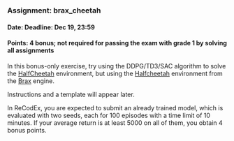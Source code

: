 ### Assignment: brax_cheetah
#### Date: Deadline: Dec 19, 23:59
#### Points: 4 bonus; not required for passing the exam with grade 1 by solving all assignments

In this bonus-only exercise, try using the DDPG/TD3/SAC algorithm to solve the
[HalfCheetah](https://gym.openai.com/envs/HalfCheetah-v2/) environment, but
using the [Halfcheetah](https://github.com/google/brax/blob/main/brax/envs/halfcheetah.py)
environment from the [Brax](https://github.com/google/brax) engine.

Instructions and a template will appear later.

In ReCodEx, you are expected to submit an already trained model, which is
evaluated with two seeds, each for 100 episodes with a time limit of 10 minutes.
If your average return is at least 5000 on all of them, you obtain 4 bonus points.
